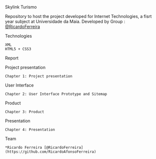 Skylink Turismo

Repository to host the project developed for Internet Technologies, a fisrt year subject at Universidade da Maia. Developed by Group : [@RicardoFerreira](https://github.com/RicardoAfonsoFerreira)


Technologies

    XML
    HTML5 + CSS3
       
Report

Project presentation

    Chapter 1: Project presentation

User Interface

    Chapter 2: User Interface Prototype and Sitemap

Product

    Chapter 3: Product

Presentation

    Chapter 4: Presentation

Team

    *Ricardo Ferreira [@RicardoFerreira](https://github.com/RicardoAfonsoFerreira)
